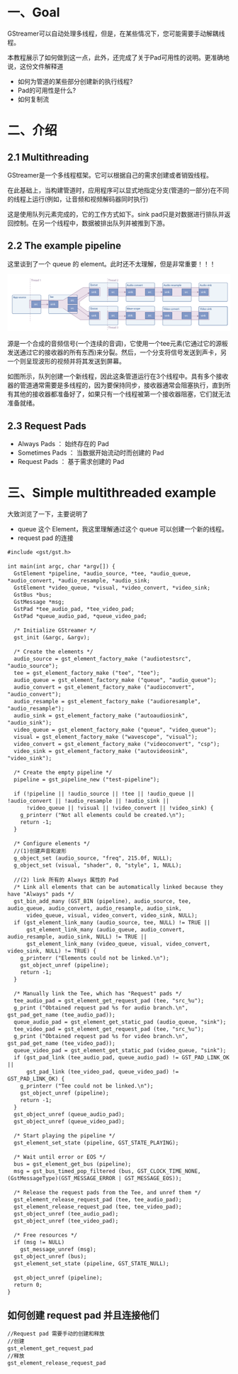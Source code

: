 # 一、Goal

GStreamer可以自动处理多线程，但是，在某些情况下，您可能需要手动解耦线程。

本教程展示了如何做到这一点，此外，还完成了关于Pad可用性的说明。更准确地说，这份文件解释道

- 如何为管道的某些部分创建新的执行线程?
- Pad的可用性是什么?
- 如何复制流

# 二、介绍

## 2.1 Multithreading
GStreamer是一个多线程框架。它可以根据自己的需求创建或者销毁线程。

在此基础上，当构建管道时，应用程序可以显式地指定分支(管道的一部分)在不同的线程上运行(例如，让音频和视频解码器同时执行)

这是使用队列元素完成的，它的工作方式如下。sink pad只是对数据进行排队并返回控制。在另一个线程中，数据被排出队列并被推到下游。

## 2.2 The example pipeline

这里谈到了一个 queue 的 element。此时还不太理解，但是非常重要！！！

![image](https://github.com/yuexiuya/Gstream/blob/master/image/Basic_thread.png?raw=true)

源是一个合成的音频信号(一个连续的音调)，它使用一个tee元素(它通过它的源板发送通过它的接收器的所有东西)来分裂。然后，一个分支将信号发送到声卡，另一个则呈现波形的视频并将其发送到屏幕。

如图所示，队列创建一个新线程，因此这条管道运行在3个线程中。具有多个接收器的管道通常需要是多线程的，因为要保持同步，接收器通常会阻塞执行，直到所有其他的接收器都准备好了，如果只有一个线程被第一个接收器阻塞，它们就无法准备就绪。


## 2.3 Request Pads

- Always Pads ： 始终存在的 Pad
- Sometimes Pads ： 当数据开始流动时而创建的 Pad
- Request Pads ： 基于需求创建的 Pad

# 三、Simple multithreaded example

大致浏览了一下，主要说明了

- queue 这个 Element，我这里理解通过这个 queue 可以创建一个新的线程。
- request pad 的连接

```
#include <gst/gst.h>

int main(int argc, char *argv[]) {
  GstElement *pipeline, *audio_source, *tee, *audio_queue, *audio_convert, *audio_resample, *audio_sink;
  GstElement *video_queue, *visual, *video_convert, *video_sink;
  GstBus *bus;
  GstMessage *msg;
  GstPad *tee_audio_pad, *tee_video_pad;
  GstPad *queue_audio_pad, *queue_video_pad;

  /* Initialize GStreamer */
  gst_init (&argc, &argv);

  /* Create the elements */
  audio_source = gst_element_factory_make ("audiotestsrc", "audio_source");
  tee = gst_element_factory_make ("tee", "tee");
  audio_queue = gst_element_factory_make ("queue", "audio_queue");
  audio_convert = gst_element_factory_make ("audioconvert", "audio_convert");
  audio_resample = gst_element_factory_make ("audioresample", "audio_resample");
  audio_sink = gst_element_factory_make ("autoaudiosink", "audio_sink");
  video_queue = gst_element_factory_make ("queue", "video_queue");
  visual = gst_element_factory_make ("wavescope", "visual");
  video_convert = gst_element_factory_make ("videoconvert", "csp");
  video_sink = gst_element_factory_make ("autovideosink", "video_sink");

  /* Create the empty pipeline */
  pipeline = gst_pipeline_new ("test-pipeline");

  if (!pipeline || !audio_source || !tee || !audio_queue || !audio_convert || !audio_resample || !audio_sink ||
      !video_queue || !visual || !video_convert || !video_sink) {
    g_printerr ("Not all elements could be created.\n");
    return -1;
  }

  /* Configure elements */
  //(1)创建声音和波形
  g_object_set (audio_source, "freq", 215.0f, NULL);
  g_object_set (visual, "shader", 0, "style", 1, NULL);

  //(2) link 所有的 Always 属性的 Pad
  /* Link all elements that can be automatically linked because they have "Always" pads */
  gst_bin_add_many (GST_BIN (pipeline), audio_source, tee, audio_queue, audio_convert, audio_resample, audio_sink,
      video_queue, visual, video_convert, video_sink, NULL);
  if (gst_element_link_many (audio_source, tee, NULL) != TRUE ||
      gst_element_link_many (audio_queue, audio_convert, audio_resample, audio_sink, NULL) != TRUE ||
      gst_element_link_many (video_queue, visual, video_convert, video_sink, NULL) != TRUE) {
    g_printerr ("Elements could not be linked.\n");
    gst_object_unref (pipeline);
    return -1;
  }

  /* Manually link the Tee, which has "Request" pads */
  tee_audio_pad = gst_element_get_request_pad (tee, "src_%u");
  g_print ("Obtained request pad %s for audio branch.\n", gst_pad_get_name (tee_audio_pad));
  queue_audio_pad = gst_element_get_static_pad (audio_queue, "sink");
  tee_video_pad = gst_element_get_request_pad (tee, "src_%u");
  g_print ("Obtained request pad %s for video branch.\n", gst_pad_get_name (tee_video_pad));
  queue_video_pad = gst_element_get_static_pad (video_queue, "sink");
  if (gst_pad_link (tee_audio_pad, queue_audio_pad) != GST_PAD_LINK_OK ||
      gst_pad_link (tee_video_pad, queue_video_pad) != GST_PAD_LINK_OK) {
    g_printerr ("Tee could not be linked.\n");
    gst_object_unref (pipeline);
    return -1;
  }
  gst_object_unref (queue_audio_pad);
  gst_object_unref (queue_video_pad);

  /* Start playing the pipeline */
  gst_element_set_state (pipeline, GST_STATE_PLAYING);

  /* Wait until error or EOS */
  bus = gst_element_get_bus (pipeline);
  msg = gst_bus_timed_pop_filtered (bus, GST_CLOCK_TIME_NONE, (GstMessageType)(GST_MESSAGE_ERROR | GST_MESSAGE_EOS));

  /* Release the request pads from the Tee, and unref them */
  gst_element_release_request_pad (tee, tee_audio_pad);
  gst_element_release_request_pad (tee, tee_video_pad);
  gst_object_unref (tee_audio_pad);
  gst_object_unref (tee_video_pad);

  /* Free resources */
  if (msg != NULL)
    gst_message_unref (msg);
  gst_object_unref (bus);
  gst_element_set_state (pipeline, GST_STATE_NULL);

  gst_object_unref (pipeline);
  return 0;
}

```

## 如何创建 request pad 并且连接他们

```
//Request pad 需要手动的创建和释放
//创建
gst_element_get_request_pad
//释放
gst_element_release_request_pad
```

